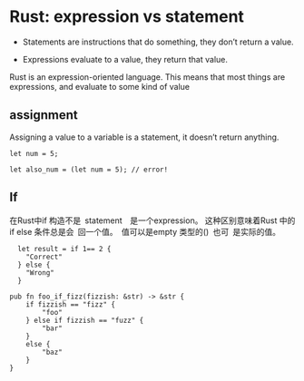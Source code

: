 # Rust: expression vs statement

- Statements are instructions that do something, they don’t return a value. 

- Expressions evaluate to a value, they return that value.

Rust is an expression-oriented language. This means that most things are expressions, and evaluate to some kind of value

## assignment
Assigning a value to a variable is a statement, it doesn’t return anything.
```
let num = 5;

let also_num = (let num = 5); // error!
```

## If
在Rust中if 构造不是 statement  是一个expression。
这种区别意味着Rust 中的if else 条件总是会 回一个值。 值可以是empty 类型的() 也可 是实际的值。

```
  let result = if 1== 2 {
    "Correct"
  } else {
    "Wrong"
  }

```

```
pub fn foo_if_fizz(fizzish: &str) -> &str {
    if fizzish == "fizz" {
        "foo"
    } else if fizzish == "fuzz" {
        "bar"
    }
    else {
        "baz"
    }
}
```